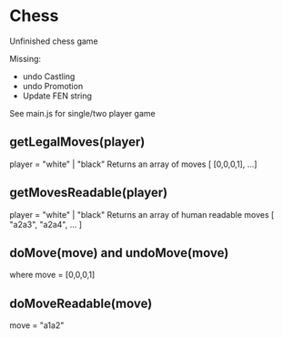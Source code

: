 # Chess

Unfinished chess game

Missing:
- undo Castling
- undo Promotion
- Update FEN string

See main.js for single/two player game

## getLegalMoves(player)
player = "white" | "black"
Returns an array of moves
[ [0,0,0,1], ...]

## getMovesReadable(player)
player = "white" | "black"
Returns an array of human readable moves
[ "a2a3", "a2a4", ... ]

## doMove(move) and undoMove(move)
where move = [0,0,0,1]

## doMoveReadable(move)
move = "a1a2"
